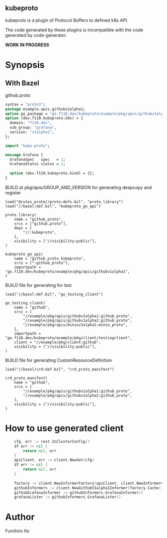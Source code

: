 kubeproto
---

kubeproto is a plugin of Protocol Buffers to defined k8s API.

The code generated by these plugins is incompatible with the code generated by code-generator.

**WORK IN PROGRESS**

# Synopsis

## With Bazel

github.proto

```protobuf
syntax = "proto3";
package example.apis.githubv1alpha1;
option go_package = "go.f110.dev/kubeproto/example/pkg/apis/githubv1alpha1";
option (dev.f110.kubeproto.k8s) = {
  domain: "f110.dev",
  sub_group: "grafana",
  version: "v1alpha1",
};

import "kube.proto";

message Grafana {
  GrafanaSpec   spec   = 1;
  GrafanaStatus status = 2;
        
  option (dev.f110.kubeproto.kind) = {};
}
```

BUILD at pkg/apis/GROUP_AND_VERSION for generating deepcopy and register

```
load("@rules_proto//proto:defs.bzl", "proto_library")
load("//bazel:def.bzl", "kubeproto_go_api")

proto_library(
    name = "github_proto",
    srcs = ["github.proto"],
    deps = [
        "//:kubeproto",
    ],
    visibility = ["//visibility:public"],
)

kubeproto_go_api(
    name = "github_proto_kubeproto",
    srcs = [":github_proto"],
    importpath = "go.f110.dev/kubeproto/example/pkg/apis/githubv1alpha1",
)
```

BUILD file for generating for test

```
load("//bazel:def.bzl", "go_testing_client")

go_testing_client(
    name = "github",
    srcs = [
        "//example/pkg/apis/githubv1alpha1:github_proto",
        "//example/pkg/apis/githubv1alpha2:github_proto",
        "//example/pkg/apis/miniov1alpha1:minio_proto",
    ],
    importpath = "go.f110.dev/kubeproto/example/pkg/client/testingclient",
    client = "//example/pkg/client:github",
    visibility = ["//visibility:public"],
)
```

BUILD file for generating CustomResourceDefinition

```
load("//bazel/crd:def.bzl", "crd_proto_manifest")

crd_proto_manifest(
    name = "github",
    srcs = [
        "//example/pkg/apis/githubv1alpha1:github_proto",
        "//example/pkg/apis/githubv1alpha2:github_proto",
    ],
    visibility = ["//visibility:public"],
)
```

# How to use generated client

```go
    cfg, err := rest.InClusterConfig()
	if err != nil {
		return nil, err
    }
    apiClient, err := client.NewSet(cfg)
	if err != nil {
		return nil, err
	}
	
	factory := client.NewInformerFactory(apiClient, client.NewInformerCache(), metav1.NamespaceAll, 30*time.Second)
    githubInformers := client.NewGithubV1alpha1Informer(factory.Cache(), apiClient.GiothubV1alpha1, metav1.NamespaceAll, 30*time.Second)
    githubGrafanaInformer := githubInformers.GrafanaInformer()
    grafanaLister := githubInformers.GrafanaLister()
```

# Author

Fumihiro Ito
